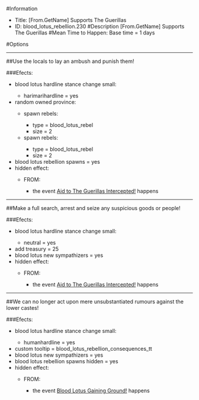 #Information
 - Title: [From.GetName] Supports The Guerillas
 - ID: blood_lotus_rebellion.230
#Description
[From.GetName] Supports The Guerillas
#Mean Time to Happen:
Base time = 1 days

#Options

___
##Use the locals to lay an ambush and punish them!

###Efects:<ul><li>blood lotus hardline stance change small:</li><ul><li>harimarihardline = yes</li></ul><li>random owned province:</li><ul><li>spawn rebels:</li><ul><li>type = blood_lotus_rebel</li><li>size = 2</li></ul><li>spawn rebels:</li><ul><li>type = blood_lotus_rebel</li><li>size = 2</li></ul></ul><li>blood lotus rebellion spawns = yes</li><li>hidden effect:</li><ul><li>FROM:</li><ul><li>the event [Aid to The Guerillas Intercepted!](../events/aid_to_the_guerillas_intercepted.md) happens</li></ul></ul></ul>

___
##Make a full search, arrest and seize any suspicious goods or people!

###Efects:<ul><li>blood lotus hardline stance change small:</li><ul><li>neutral = yes</li></ul><li>add treasury = 25</li><li>blood lotus new sympathizers = yes</li><li>hidden effect:</li><ul><li>FROM:</li><ul><li>the event [Aid to The Guerillas Intercepted!](../events/aid_to_the_guerillas_intercepted.md) happens</li></ul></ul></ul>

___
##We can no longer act upon mere unsubstantiated rumours against the lower castes!

###Efects:<ul><li>blood lotus hardline stance change small:</li><ul><li>humanhardline = yes</li></ul><li>custom tooltip = blood_lotus_rebellion_consequences_tt</li><li>blood lotus new sympathizers = yes</li><li>blood lotus rebellion spawns hidden = yes</li><li>hidden effect:</li><ul><li>FROM:</li><ul><li>the event [Blood Lotus Gaining Ground!](../events/blood_lotus_gaining_ground.md) happens</li></ul></ul></ul>
